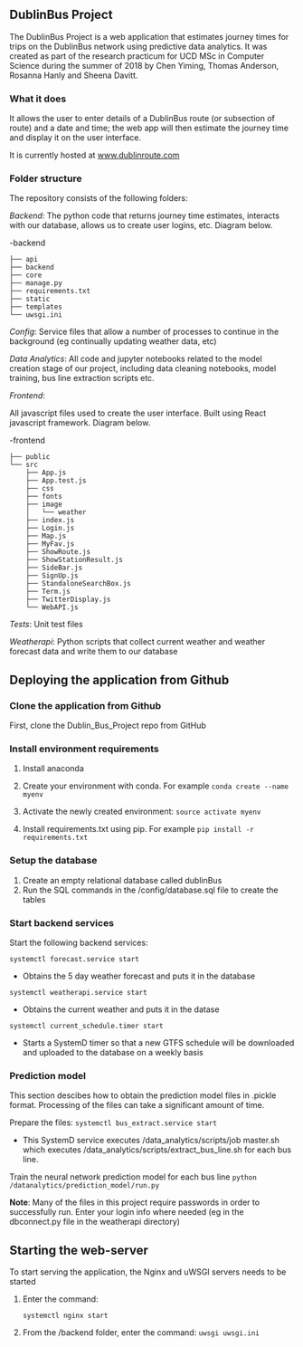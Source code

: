 ## DublinBus Project 

The DublinBus Project is a web application that estimates journey times for trips on the DublinBus network using predictive data analytics. It was created as part of the research practicum for UCD MSc in Computer Science during the summer of 2018 by Chen Yiming, Thomas Anderson, Rosanna Hanly and Sheena Davitt.

### What it does

It allows the user to enter details of a DublinBus route (or subsection of route) and a date and time; the web app will then estimate the journey time and display it on the user interface. 

It is currently hosted at www.dublinroute.com

### Folder structure

The repository consists of the following folders:

*Backend*: The python code that returns journey time estimates, interacts with our database, allows us to create user logins, etc. Diagram below.

-backend

```
├── api
├── backend
├── core
├── manage.py
├── requirements.txt
├── static
├── templates
└── uwsgi.ini
```





*Config*: Service files that allow a number of processes to continue in the background (eg continually updating weather data, etc)

*Data Analytics*: All code and jupyter notebooks related to the model creation stage of our project, including data cleaning notebooks, model training, bus line extraction scripts etc.

*Frontend*: 

All javascript files used to create the user interface. Built using React javascript framework. Diagram below.

-frontend

```
├── public
└── src
    ├── App.js
    ├── App.test.js
    ├── css
    ├── fonts
    ├── image
    │   └── weather
    ├── index.js
    ├── Login.js
    ├── Map.js
    ├── MyFav.js
    ├── ShowRoute.js
    ├── ShowStationResult.js
    ├── SideBar.js
    ├── SignUp.js
    ├── StandaloneSearchBox.js
    ├── Term.js
    ├── TwitterDisplay.js
    └── WebAPI.js

```



*Tests*: Unit test files

*Weatherapi*: Python scripts that collect current weather and weather forecast data and write them to our database



## Deploying the application from Github

### Clone the application from Github

First, clone the Dublin_Bus_Project repo from GitHub

### Install environment requirements

1. Install anaconda

2. Create your environment with conda. For example `conda create --name myenv`

3. Activate the newly created environment: `source activate myenv`

4. Install requirements.txt using pip. For example `pip install -r requirements.txt`

### Setup the database

1. Create an empty relational database called dublinBus
2. Run the SQL commands in the /config/database.sql file to create the tables

### Start backend services

Start the following backend services:

`systemctl forecast.service start`
- Obtains the 5 day weather forecast and puts it in the database

`systemctl weatherapi.service start`
- Obtains the current weather and puts it in the datase

`systemctl current_schedule.timer start`
- Starts a SystemD timer so that a new GTFS schedule will be downloaded and uploaded to the database on a weekly basis

### Prediction model

This section descibes how to obtain the prediction model files in .pickle format. Processing of the files can take a significant amount of time.

Prepare the files:
`systemctl bus_extract.service start`
- This SystemD service executes /data_analytics/scripts/job master.sh which executes /data_analytics/scripts/extract_bus_line.sh for each bus line.

Train the neural network prediction model for each bus line
   `python /datanalytics/prediction_model/run.py`  

**Note**: Many of the files in this project require passwords in order to successfully run. Enter your login info where needed (eg in the dbconnect.py file in the weatherapi directory)

## Starting the web-server
To start serving the application, the Nginx and uWSGI servers needs to be started

1. Enter the command:

   `systemctl nginx start`
   
2. From the /backend folder, enter the command:
    `uwsgi uwsgi.ini`


